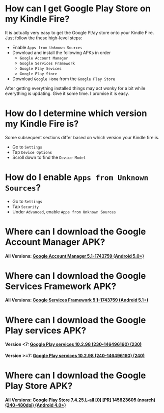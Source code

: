 # How can I get Google Play Store on my Kindle Fire?
It is actually very easy to get the Google Pl/ay store onto your Kindle Fire. Just follow the these high-level steps:
- Enable `Apps from Unknown Sources`
- Download and install the following APKs in order
  - `Google Account Manager`
  - `Google Services Framework`
  - `Google Play Sevices`
  - `Google Play Store`
- Download `Google Home` from the `Google Play Store`

After getting everything installed things may act wonky for a bit while everything is updating. Give it some time. I promise it is easy.

# How do I determine which version my Kindle Fire is?
Some subsequent sections differ based on which version your Kindle fire is.

- Go to `Settings`
- Tap `Device Options`
- Scroll down to find the `Device Model`

# How do I enable `Apps from Unknown Sources`?
- Go to `Settings`
- Tap `Security`
- Under `Advanced`, enable `Apps from Unknown Sources`

# Where can I download the Google Account Manager APK?
#### All Versions: [Google Account Manager 5.1-1743759 (Android 5.0+)](https://www.apkmirror.com/apk/google-inc/google-account-manager/google-account-manager-5-1-1743759-release/google-account-manager-5-1-1743759-android-apk-download/)

# Where can I download the Google Services Framework APK?
#### All Versions: [Google Services Framework 5.1-1743759 (Android 5.1+)](https://www.apkmirror.com/apk/google-inc/google-services-framework/google-services-framework-5-1-1743759-release/google-services-framework-5-1-1743759-android-apk-download/)

# Where can I download the Google Play services APK?
#### Version <7: [Google Play services 10.2.98 (230-146496160) (230)](https://www.apkmirror.com/apk/google-inc/google-play-services/google-play-services-10-2-98-release/google-play-services-10-2-98-230-146496160-android-apk-download/)
#### Version >=7: [Google Play services 10.2.98 (240-146496160) (240)](https://www.apkmirror.com/apk/google-inc/google-play-services/google-play-services-10-2-98-release/google-play-services-10-2-98-240-146496160-android-apk-download/)

# Where can I download the Google Play Store APK?
#### All Versions: [Google Play Store 7.4.25.L-all [0] [PR] 145823605 (noarch) (240-480dpi) (Android 4.0+)](https://www.apkmirror.com/apk/google-inc/google-play-store/google-play-store-7-4-25-release/google-play-store-7-4-25-l-all-0-pr-145823605-android-apk-download/)
